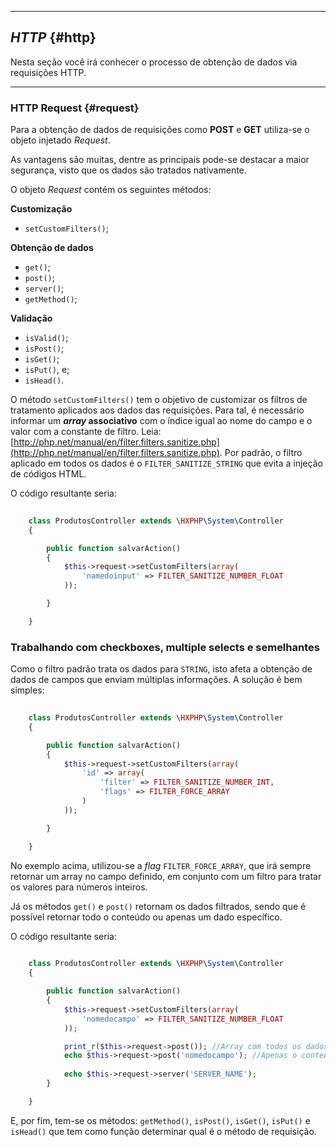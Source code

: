 ----

## *HTTP* {#http}

Nesta seção você irá conhecer o processo de obtenção de dados via requisições HTTP.

----

### HTTP Request {#request}

Para a obtenção de dados de requisições como **POST** e **GET** utiliza-se o objeto injetado *Request*.


As vantagens são muitas, dentre as principais pode-se destacar a maior segurança, visto que os dados são tratados nativamente.


O objeto *Request* contém os seguintes métodos:

**Customização**
+ `setCustomFilters()`;

**Obtenção de dados**
+ `get()`;
+ `post()`;
+ `server()`;
+ `getMethod()`;
 
**Validação**
+ `isValid()`;
+ `isPost()`;
+ `isGet()`;
+ `isPut()`, e;
+ `isHead()`.

O método `setCustomFilters()` tem o objetivo de customizar os filtros de tratamento aplicados aos dados das requisições. Para tal, é necessário informar um ***array* associativo** com o índice igual ao nome do campo e o valor com a constante de filtro. Leia: [http://php.net/manual/en/filter.filters.sanitize.php](http://php.net/manual/en/filter.filters.sanitize.php). Por padrão, o filtro aplicado em todos os dados é o `FILTER_SANITIZE_STRING` que evita a injeção de códigos HTML.


O código resultante seria:
```php
  
    class ProdutosController extends \HXPHP\System\Controller
    {

        public function salvarAction()
        {
            $this->request->setCustomFilters(array(
                'namedoinput' => FILTER_SANITIZE_NUMBER_FLOAT
            ));

        }

    }
```

### Trabalhando com checkboxes, multiple selects e semelhantes

Como o filtro padrão trata os dados para `STRING`, isto afeta a obtenção de dados de campos que enviam múltiplas informações. A solução é bem simples:

```php
  
    class ProdutosController extends \HXPHP\System\Controller
    {

        public function salvarAction()
        {
            $this->request->setCustomFilters(array(
                'id' => array(
                    'filter' => FILTER_SANITIZE_NUMBER_INT,
                    'flags' => FILTER_FORCE_ARRAY
                )
            ));

        }

    }
```

No exemplo acima, utilizou-se a *flag* `FILTER_FORCE_ARRAY`, que irá sempre retornar um array no campo definido, em conjunto com um filtro para tratar os valores para números inteiros.

Já os métodos `get()` e `post()` retornam os dados filtrados, sendo que é possível retornar todo o conteúdo ou apenas um dado específico.


O código resultante seria:
```php
  
    class ProdutosController extends \HXPHP\System\Controller
    {

        public function salvarAction()
        {
            $this->request->setCustomFilters(array(
                'nomedocampo' => FILTER_SANITIZE_NUMBER_FLOAT
            ));

            print_r($this->request->post()); //Array com todos os dados enviados via POST
            echo $this->request->post('nomedocampo'); //Apenas o conteúdo do campo valor
            
            echo $this->request->server('SERVER_NAME');
        }

    }

```


E, por fim, tem-se os métodos: `getMethod()`, `isPost()`, `isGet()`, `isPut()` e `isHead()` que tem como função determinar qual é o método de requisição.

